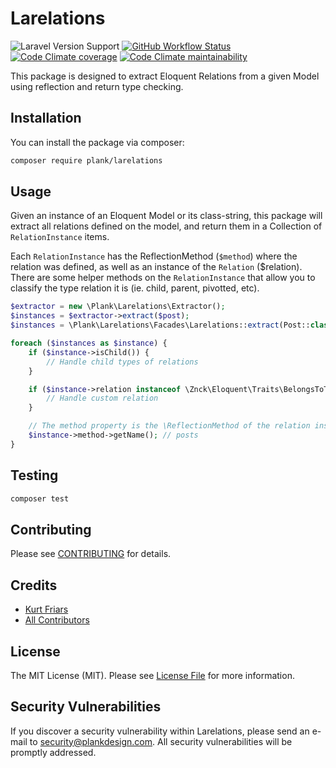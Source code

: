 # Larelations

![Laravel Version Support](https://img.shields.io/badge/laravel-9.x,%2010.x-%3fa281?logo=laravel&logoColor=%23fff)
[![GitHub Workflow Status](https://img.shields.io/github/actions/workflow/status/plank/larelations/run-tests.yml?branch=main&&color=%3fa281&label=run-tests&logo=github&logoColor=%23fff)](https://github.com/plank/larelations/actions?query=workflow%3Arun-tests)
[![Code Climate coverage](https://img.shields.io/codeclimate/coverage/plank/larelations?color=%3fa281&label=test%20coverage&logo=code-climate&logoColor=%23fff)](https://codeclimate.com/github/plank/larelations/test_coverage)
[![Code Climate maintainability](https://img.shields.io/codeclimate/maintainability/plank/larelations?color=%3fa281&label=maintainablility&logo=code-climate&logoColor=%23fff)](https://codeclimate.com/github/plank/larelations/maintainability)

This package is designed to extract Eloquent Relations from a given Model using reflection and return type checking.

## Installation

You can install the package via composer:

```bash
composer require plank/larelations
```

## Usage

Given an instance of an Eloquent Model or its class-string, this package will extract all relations defined on the model, and return them in a Collection of `RelationInstance` items.

Each `RelationInstance` has the ReflectionMethod (`$method`) where the relation was defined, as well as an instance of the `Relation` ($relation). There are some helper methods on the `RelationInstance` that allow you to classify the type relation it is (ie. child, parent, pivotted, etc).

```php
$extractor = new \Plank\Larelations\Extractor();
$instances = $extractor->extract($post);
$instances = \Plank\Larelations\Facades\Larelations::extract(Post::class);

foreach ($instances as $instance) {
    if ($instance->isChild()) {
        // Handle child types of relations
    }

    if ($instance->relation instanceof \Znck\Eloquent\Traits\BelongsToThrough) {
        // Handle custom relation
    }

    // The method property is the \ReflectionMethod of the relation instance
    $instance->method->getName(); // posts
}
```

## Testing

```bash
composer test
```

## Contributing

Please see [CONTRIBUTING](CONTRIBUTING.md) for details.

## Credits

- [Kurt Friars](https://github.com/kfriars)
- [All Contributors](../../contributors)

## License

The MIT License (MIT). Please see [License File](LICENSE.md) for more information.

## Security Vulnerabilities

If you discover a security vulnerability within Larelations, please send an e-mail to security@plankdesign.com. All security vulnerabilities will be promptly addressed.
